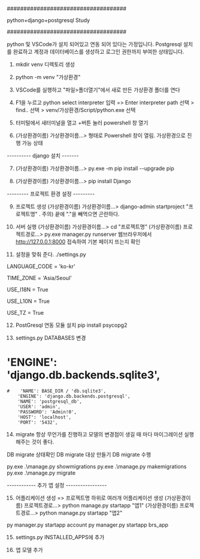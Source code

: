 ####################################

python+django+postgresql Study

####################################


python 및 VSCode가 설치 되어있고 연동 되어 있다는 가정입니다.
Postgresql 설치를 완료하고 계정과 데이터베이스를 생성하고 로그인 권한까지 부여한 상태입니다.

1. mkdir venv 디렉토리 생성

2. python -m venv "가상환경"

3. VSCode를 실행하고 "파일>폴더열기"에서 새로 만든 가상환경 폴더를 연다

4. F1을 누르고 python select interpreter 입력 => Enter interpreter path 선택 > find.. 선택 > venv/가상환경/Script/python.exe 선택

5. 터미털에서 새터미널을 열고 +버튼 눌러 powershell 창 열기

6. (가상환경이름) 가상환경이름...> 형태로 Powershell 창이 열림. 가상환경으로 진행 가능 상태

---------- django  설치 -------

7. (가상환경이름) 가상환경이름...> py.exe -m pip install --upgrade pip

8. (가상환경이름) 가상환경이름...> pip install Django

--------- 프로젝트 환경 설정 ---------

9. 프로젝트 생성
  (가상환경이름) 가상환경이름...> django-admin startproject "프로젝트명" .
  주의) 끝에 "."을 빼먹으면 곤란하다.

10. 서버 실행
  (가상환경이름) 가상환경이름...> cd "프로젝트명"
  (가상환경이름) 프로젝트경로...> py.exe manager.py runserver
  웹브라우저에서 http://127.0.0.1:8000 접속하여 기본 페이지 뜨는지 확인

11. 설정을 맞춰 준다.
./settings.py

LANGUAGE_CODE = 'ko-kr'

TIME_ZONE = 'Asia/Seoul'

USE_I18N = True

USE_L10N = True

USE_TZ = True

12. PostGresql 연동 모듈 설치
 pip install psycopg2

13. settings.py DATABASES 변경

   #    'ENGINE': 'django.db.backends.sqlite3',
    #    'NAME': BASE_DIR / 'db.sqlite3',
        'ENGINE': 'django.db.backends.postgresql',
        'NAME': 'postgresql_db',
        'USER': 'admin',
        'PASSWORD': 'Admin!0',
        'HOST': 'localhost',
        'PORT': '5432',

14. migrate 
항상 무언가를 진행하고 모델의 변경점이 생길 때 마다 마이그레이션 실행해주는 것이 좋다.

DB migrate 상태확인
DB migrate 대상 만들기
DB migrate 수행

py.exe .\manage.py showmigrations
py.exe .\manage.py makemigrations
py.exe .\manage.py migrate 

------------ 추가 앱 설정 -----------------

15. 어플리케이션 생성 => 프로젝트명 하위로 여러개 어플리케이션 생성
 (가상환경이름) 프로젝트경로...> python manage.py startapp "앱1"
 (가상환경이름) 프로젝트경로...> python manage.py startapp "앱2"

py manager.py startapp account
py manager.py startapp brs_app


15. settings.py INSTALLED_APPS에 추가

16. 앱 모델 추가
